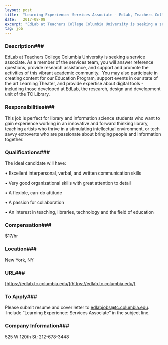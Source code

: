 ```yaml
---
layout: post
title:  "Learning Experience: Services Associate - EdLab, Teachers College Columbia University"
date:   2017-08-08
excerpt: "EdLab at Teachers College Columbia University is seeking a service associate. As a member of the services team, you will answer reference questions, provide research assistance, and support and promote the activities of this vibrant academic community.  You may also participate in creating content for our Education Program, support events..."
tag: job
---
```


### Description###

EdLab at Teachers College Columbia University is seeking a service associate. As a member of the services team, you will answer reference questions, provide research assistance, and support and promote the activities of this vibrant academic community.  You may also participate in creating content for our Education Program, support events in our state of the art Learning Theater, and provide expertise about digital tools - including those developed at EdLab, the research, design and development unit of the TC Library.




### Responsibilities###

This job is perfect for library and information science students who want to gain experience working in an innovative and forward thinking library, teaching artists who thrive in a stimulating intellectual environment, or tech savvy extroverts who are passionate about bringing people and information together.



### Qualifications###

The ideal candidate will have:

• 	Excellent interpersonal, verbal, and written communication skills

• 	Very good organizational skills with great attention to detail

• 	A flexible, can-do attitude

• 	A passion for collaboration

• 	An interest in teaching, libraries, technology and the field of education



### Compensation###

$17/hr


### Location###

New York, NY 


### URL###

[https://edlab.tc.columbia.edu/](https://edlab.tc.columbia.edu/)

### To Apply###

Please submit resume and cover letter to edlabjobs@tc.columbia.edu.  Include “Learning Experience: Services Associate” in the subject line.



### Company Information###

525 W 120th St; 212-678-3448




